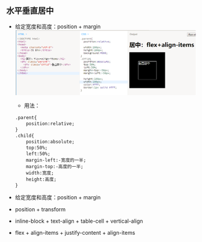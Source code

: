 ## 水平垂直居中

* 给定宽度和高度：position + margin![](/assets/center_position_margin.png)

  * 用法：

  ```
  .parent{
      position:relative;
  }
  .child{
      position:absolute;
      top:50%;
      left:50%;
      margin-left:-宽度的一半;
      margin-top:-高度的一半;
      width:宽度;
      height:高度;
  }
  ```

* 给定宽度和高度：position + margin

* position + transform
* inline-block + text-align + table-cell + vertical-align
* flex + align-items + justify-content + align-items



